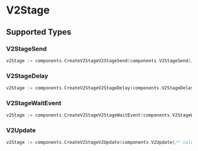 # V2Stage


## Supported Types

### V2StageSend

```go
v2Stage := components.CreateV2StageV2StageSend(components.V2StageSend{/* values here */})
```

### V2StageDelay

```go
v2Stage := components.CreateV2StageV2StageDelay(components.V2StageDelay{/* values here */})
```

### V2StageWaitEvent

```go
v2Stage := components.CreateV2StageV2StageWaitEvent(components.V2StageWaitEvent{/* values here */})
```

### V2Update

```go
v2Stage := components.CreateV2StageV2Update(components.V2Update{/* values here */})
```

